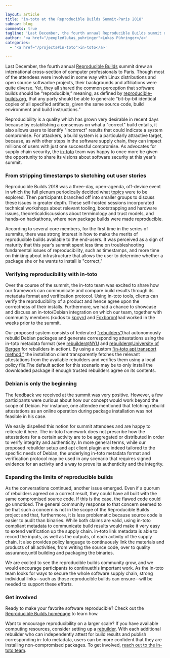 ```yaml
---

layout: article
title: "in-toto at the Reproducible Builds Summit-Paris 2018"
subnav: blog
comments: true
tagline: 'Last December, the fourth annual Reproducible Builds summit drew an international cross-section of computer professionals to Paris. Though ...'
author: '<a href="/people#lukas_puhringer">Lukas Pühringer</a>'
categories:
  - '<a href="/projects#in-toto">in-toto</a>'

---
```


Last December, the fourth annual [Reproducible Builds](https://reproducible-builds.org/events/paris2018/) summit drew an international cross-section of computer professionals to Paris. Though most of the attendees were involved in some way with Linux distributions and open source softwarloe projects, their backgrounds and affiliations were quite diverse. Yet, they all shared the common perception that software builds should be “reproducible,” meaning, as defined by [reproducible-builds.org](https://reproducible-builds.org/), that any party should be able to generate “bit-by-bit identical copies of all specified artifacts, given the same source code, build environment and build instructions.”

Reproducibility is a quality which has grown very desirable in recent days because by establishing a consensus on what a "correct" build entails, it  also allows users to identify "incorrect" results that could indicate a system compromise. For attackers, a build system is a particularly attractive target, because, as with other steps in the software supply chain, they can impact millions of users with just one successful compromise. As advocates for supply chain security,
the [in-toto](https://in-toto.github.io/) team was happy to once more be given the opportunity to share its visions about software security at this year’s summit.  

### **From stripping timestamps to sketching out user stories**
Reproducible Builds 2018 was a three-day, open-agenda, off-device event in which the full plenum periodically decided what [topics](https://reproducible-builds.org/events/paris2018/report/) were to be explored. Then participants branched off into smaller groups to discuss these issues in greater depth. These self-hosted sessions incorporated technical
workshops about relevant tooling, bootstrapping and hardware issues, theoreticaldiscussions about terminology and trust models, and hands-on hackathons, where new package builds were made reproducible.

According to several core members, for the first time in the series of summits, there was strong interest in how to make the merits of reproducible builds available to the end-users. It was perceived as a sign of maturity that this year’s summit spent less time on troubleshooting fundamental issues of reproducibility, such as timestamps, and more time on
thinking about infrastructure that allows the user to determine whether a package she or he wants to install is "correct,"

### **Verifying reproducibility with in-toto**
Over the course of the summit, the in-toto team was excited to share how our framework can communicate and compare build results through its metadata format and verification protocol. Using in-toto tools, clients can verify the reproducibility of a product and hence agree upon the correctness of their installs. Furthermore, we had a chance to
showcase and discuss an in-toto/Debian integration on which our team, together with community members (kudos to [kpcyrd](https://github.com/kpcyrd) and [Foxboron](https://github.com/Foxboron))had worked in the weeks prior to the summit.

Our proposed system consists of federated [“rebuilders”](https://salsa.debian.org/reproducible-builds/debian-rebuilder-setup)that autonomously rebuild Debian packages and generate corresponding attestations using the in-toto metadata format
(see [rebuilder@NYU](https://reproducible-builds.engineering.nyu.edu/) and [rebuilder@University of Bergen](http://158.39.77.214/) for rebuilders in action). By using a custom [“in-toto apt transport method,”](https://github.com/in-toto/apt-transport-in-toto) the installation client transparently fetches the relevant attestations from the available rebuilders and verifies them using a local policy file.The default action for this scenario may be to only install the downloaded package if enough trusted rebuilders agree on its contents.

### **Debian is only the beginning**
The feedback we received at the summit was very positive. However, a few participants were curious about how our concept would work beyond the scope of Debian. For instance, one attendee mentioned that fetching rebuild attestations as an online operation during package installation was not feasible in his case.

We easily dispelled this notion for summit attendees and are happy to reiterate it here. The in-toto framework does not prescribe how the attestations for a certain activity are to be aggregated or distributed in order to verify integrity and authenticity. In more general terms, while our proposed rebuilder setup and apt client plugin are indeed tailored to the specific needs of Debian, the underlying in-toto metadata format and verification protocol
may be used in any scenario that requires signed evidence for an activity and a way to prove its authenticity and the integrity.

### **Expanding the limits of reproducible builds**
As the conversations continued, another issue emerged. Even if a quorum of rebuilders agreed on a correct result, they could have all built with the same compromised source code. If this is the case, the flawed code could go unnoticed. The general community response to that concern seemed to be that such a concern is not in the scope
of the Reproducible Builds project and that, furthermore, it is less problematic because source code is easier to audit than binaries. While both claims are valid, using in-toto compliant metadata to communicate build results would make it very easy to extend verification up the supply chain. in-toto link metadata is able to record the
inputs, as well as the outputs, of each activity of the supply chain. It also provides policy language to continuously link the materials and products of all activities, from writing the source code, over to quality assurance,until building and packaging the binaries.

We are excited to see the reproducible builds community grow, and we would encourage participants to continuethis important work. As the in-toto team looks for ways to secure the whole software supply chain, strong individual links--such as those reproducible builds can ensure--will be needed to support these efforts.

### **Get involved**
Ready to make your favorite software reproducible?  Check out the
[Reproducible Builds homepage](https://reproducible-builds.org/) to learn how.

Want to encourage reproducibility on a larger scale? If you have available computing resources, consider setting up a [rebuilder](https://salsa.debian.org/reproducible-builds/debian-rebuilder-setup). With each additional rebuilder who can independently attest for build results and publish corresponding in-toto metadata, users can be more confident that they are installing non-compromised packages. To get involved, [reach out to the in-toto team](https://github.com/in-toto/in-toto/blob/develop/MAINTAINERS.txt).

